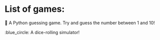 # List of games:
:red_circle: A Python guessing game.
             Try and guess the number between 1 and 10!

:blue_circle: A dice-rolling simulator!
             
